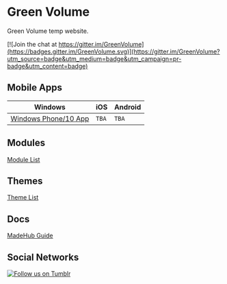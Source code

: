 # Green Volume
Green Volume temp website.

[![Join the chat at https://gitter.im/GreenVolume](https://badges.gitter.im/GreenVolume.svg)](https://gitter.im/GreenVolume?utm_source=badge&utm_medium=badge&utm_campaign=pr-badge&utm_content=badge)

## Mobile Apps

| Windows | iOS | Android |
| --- | --- | --- |
| [Windows Phone/10 App](https://github.com/GreenVolume/humhub-windows-10-app) | `TBA` | `TBA` |


## Modules
[Module List](https://greenvolume.github.io/Modules/)

## Themes
[Theme List](https://greenvolume.github.io/Themes/)

## Docs
[MadeHub Guide](https://github.com/GreenVolume/humhub-themes-MadeHub/wiki/Guide-To-Using-MadeHub)

## Social Networks

[![Follow us on Tumblr](http://bmwninja.yolasite.com/resources/tumblr.png?timestamp=1395186393823)](https://greenvolume.tumblr.com)
